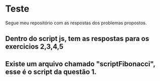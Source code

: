 # Teste
Segue meu repositório com as respostas dos problemas propostos.

## Dentro do script js, tem as respostas para os exercicios 2,3,4,5

## Existe um arquivo chamado "scriptFibonacci", esse é o script da questão 1.
